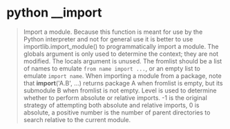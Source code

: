 # python __import


> Import a module. Because this function is meant for use by the Python interpreter and not for general use it is better to use importlib.import_module() to programmatically import a module. The globals argument is only used to determine the context; they are not modified.  The locals argument is unused. The fromlist should be a list of names to emulate `from name import ...`, or an empty list to emulate `import name`. When importing a module from a package, note that __import__('A.B', ...) returns package A when fromlist is empty, but its submodule B when fromlist is not empty.  Level is used to determine whether to perform absolute or relative imports.  -1 is the original strategy of attempting both absolute and relative imports, 0 is absolute, a positive number is the number of parent directories to search relative to the current module.
